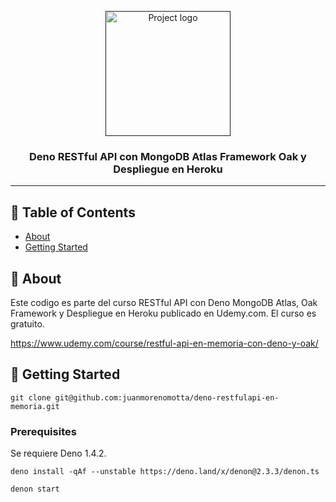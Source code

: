<p align="center">
  <a href="" rel="noopener">
 <img width=200px height=200px src="https://deno.land/logo.svg" alt="Project logo"></a>
</p>

<h3 align="center">Deno RESTful API con MongoDB Atlas Framework Oak y Despliegue en Heroku</h3>

<div align="center">
</div>

---


## 📝 Table of Contents

- [About](#about)
- [Getting Started](#getting_started)


## 🧐 About <a name = "about"></a>

Este codigo es parte del curso RESTful API con Deno MongoDB Atlas, Oak Framework y Despliegue en Heroku publicado en Udemy.com. El curso es gratuito.

https://www.udemy.com/course/restful-api-en-memoria-con-deno-y-oak/

## 🏁 Getting Started <a name = "getting_started"></a>

```
git clone git@github.com:juanmorenomotta/deno-restfulapi-en-memoria.git
```

### Prerequisites

Se requiere Deno 1.4.2.

```
deno install -qAf --unstable https://deno.land/x/denon@2.3.3/denon.ts 

denon start
```


